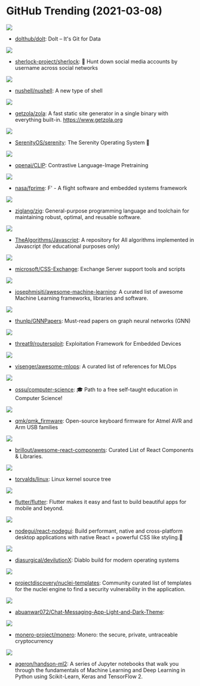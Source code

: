 # GitHub Trending (2021-03-08)

![](https://img.shields.io/badge/Go-New%202-green?style=flat-square&logo=appveyor)
- [dolthub/dolt](https://github.com/dolthub/dolt): Dolt – It's Git for Data

![](https://img.shields.io/badge/Python-New%20431-green?style=flat-square&logo=appveyor)
- [sherlock-project/sherlock](https://github.com/sherlock-project/sherlock): 🔎 Hunt down social media accounts by username across social networks

![](https://img.shields.io/badge/Rust-New%20333-green?style=flat-square&logo=appveyor)
- [nushell/nushell](https://github.com/nushell/nushell): A new type of shell

![](https://img.shields.io/badge/Rust-New%20413-green?style=flat-square&logo=appveyor)
- [getzola/zola](https://github.com/getzola/zola): A fast static site generator in a single binary with everything built-in. https://www.getzola.org

![](https://img.shields.io/badge/C%2B%2B-New%2035-green?style=flat-square&logo=appveyor)
- [SerenityOS/serenity](https://github.com/SerenityOS/serenity): The Serenity Operating System 🐞

![](https://img.shields.io/badge/Jupyter%20Notebook-New%20150-green?style=flat-square&logo=appveyor)
- [openai/CLIP](https://github.com/openai/CLIP): Contrastive Language-Image Pretraining

![](https://img.shields.io/badge/C%2B%2B-New%20285-green?style=flat-square&logo=appveyor)
- [nasa/fprime](https://github.com/nasa/fprime): F' - A flight software and embedded systems framework

![](https://img.shields.io/badge/Zig-New%20111-green?style=flat-square&logo=appveyor)
- [ziglang/zig](https://github.com/ziglang/zig): General-purpose programming language and toolchain for maintaining robust, optimal, and reusable software.

![](https://img.shields.io/badge/JavaScript-New%20269-green?style=flat-square&logo=appveyor)
- [TheAlgorithms/Javascript](https://github.com/TheAlgorithms/Javascript): A repository for All algorithms implemented in Javascript (for educational purposes only)

![](https://img.shields.io/badge/PowerShell-New%20131-green?style=flat-square&logo=appveyor)
- [microsoft/CSS-Exchange](https://github.com/microsoft/CSS-Exchange): Exchange Server support tools and scripts

![](https://img.shields.io/badge/Python-New%20142-green?style=flat-square&logo=appveyor)
- [josephmisiti/awesome-machine-learning](https://github.com/josephmisiti/awesome-machine-learning): A curated list of awesome Machine Learning frameworks, libraries and software.

![](https://img.shields.io/badge/none-New%20173-green?style=flat-square&logo=appveyor)
- [thunlp/GNNPapers](https://github.com/thunlp/GNNPapers): Must-read papers on graph neural networks (GNN)

![](https://img.shields.io/badge/Python-New%2014-green?style=flat-square&logo=appveyor)
- [threat9/routersploit](https://github.com/threat9/routersploit): Exploitation Framework for Embedded Devices

![](https://img.shields.io/badge/none-New%20107-green?style=flat-square&logo=appveyor)
- [visenger/awesome-mlops](https://github.com/visenger/awesome-mlops): A curated list of references for MLOps

![](https://img.shields.io/badge/none-New%20209-green?style=flat-square&logo=appveyor)
- [ossu/computer-science](https://github.com/ossu/computer-science): 🎓 Path to a free self-taught education in Computer Science!

![](https://img.shields.io/badge/C-New%20162-green?style=flat-square&logo=appveyor)
- [qmk/qmk_firmware](https://github.com/qmk/qmk_firmware): Open-source keyboard firmware for Atmel AVR and Arm USB families

![](https://img.shields.io/badge/none-New%20178-green?style=flat-square&logo=appveyor)
- [brillout/awesome-react-components](https://github.com/brillout/awesome-react-components): Curated List of React Components & Libraries.

![](https://img.shields.io/badge/C-New%20327-green?style=flat-square&logo=appveyor)
- [torvalds/linux](https://github.com/torvalds/linux): Linux kernel source tree

![](https://img.shields.io/badge/Dart-New%20305-green?style=flat-square&logo=appveyor)
- [flutter/flutter](https://github.com/flutter/flutter): Flutter makes it easy and fast to build beautiful apps for mobile and beyond.

![](https://img.shields.io/badge/TypeScript-New%20115-green?style=flat-square&logo=appveyor)
- [nodegui/react-nodegui](https://github.com/nodegui/react-nodegui): Build performant, native and cross-platform desktop applications with native React + powerful CSS like styling.🚀

![](https://img.shields.io/badge/C%2B%2B-New%209-green?style=flat-square&logo=appveyor)
- [diasurgical/devilutionX](https://github.com/diasurgical/devilutionX): Diablo build for modern operating systems

![](https://img.shields.io/badge/Python-New%20103-green?style=flat-square&logo=appveyor)
- [projectdiscovery/nuclei-templates](https://github.com/projectdiscovery/nuclei-templates): Community curated list of templates for the nuclei engine to find a security vulnerability in the application.

![](https://img.shields.io/badge/Dart-New%2015-green?style=flat-square&logo=appveyor)
- [abuanwar072/Chat-Messaging-App-Light-and-Dark-Theme](https://github.com/abuanwar072/Chat-Messaging-App-Light-and-Dark-Theme): 

![](https://img.shields.io/badge/C%2B%2B-New%2033-green?style=flat-square&logo=appveyor)
- [monero-project/monero](https://github.com/monero-project/monero): Monero: the secure, private, untraceable cryptocurrency

![](https://img.shields.io/badge/Jupyter%20Notebook-New%2030-green?style=flat-square&logo=appveyor)
- [ageron/handson-ml2](https://github.com/ageron/handson-ml2): A series of Jupyter notebooks that walk you through the fundamentals of Machine Learning and Deep Learning in Python using Scikit-Learn, Keras and TensorFlow 2.

